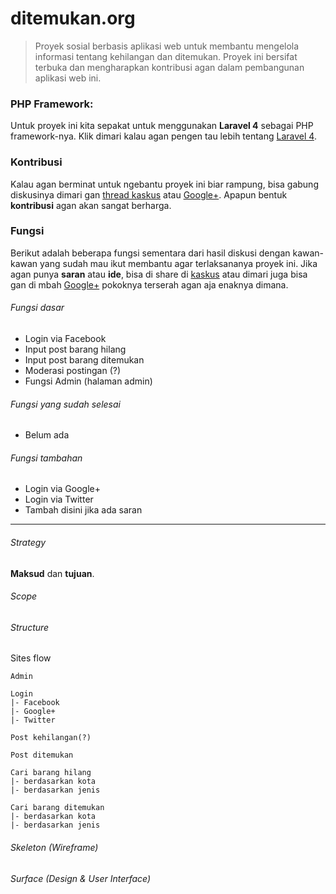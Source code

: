 # ditemukan.org
> Proyek sosial berbasis aplikasi web untuk membantu mengelola informasi tentang kehilangan dan ditemukan. Proyek ini bersifat terbuka dan mengharapkan kontribusi agan dalam pembangunan aplikasi web ini.

### PHP Framework:
Untuk proyek ini kita sepakat untuk menggunakan **Laravel 4** sebagai PHP framework-nya. Klik dimari kalau agan pengen tau lebih tentang [Laravel 4](http://laravel.com/).

### Kontribusi
Kalau agan berminat untuk ngebantu proyek ini biar rampung, bisa gabung diskusinya dimari gan [thread kaskus](http://www.kaskus.co.id/thread/531b38f841cb17e66e8b45cb/non-profit-mencari-developer-untuk-ditemukanorg/) atau [Google+](https://plus.google.com/u/0/109324412661501708233/posts). Apapun bentuk **kontribusi** agan akan sangat berharga.

### Fungsi
Berikut adalah beberapa fungsi sementara dari hasil diskusi dengan kawan-kawan yang sudah mau ikut membantu agar terlaksananya proyek ini. Jika agan punya **saran** atau **ide**, bisa di share di [kaskus](http://www.kaskus.co.id/thread/531b38f841cb17e66e8b45cb/non-profit-mencari-developer-untuk-ditemukanorg/) atau dimari juga bisa gan di mbah [Google+](https://plus.google.com/u/0/109324412661501708233/posts) pokoknya terserah agan aja enaknya dimana.

###### Fungsi dasar
- Login via Facebook
- Input post barang hilang
- Input post barang ditemukan
- Moderasi postingan (?)
- Fungsi Admin (halaman admin)

###### Fungsi yang sudah selesai
- Belum ada

###### Fungsi tambahan
- Login via Google+
- Login via Twitter
- Tambah disini jika ada saran

***
###### Strategy
**Maksud** dan **tujuan**.

###### Scope

###### Structure
Sites flow
```
Admin

Login
|- Facebook
|- Google+
|- Twitter

Post kehilangan(?)

Post ditemukan

Cari barang hilang
|- berdasarkan kota
|- berdasarkan jenis

Cari barang ditemukan
|- berdasarkan kota
|- berdasarkan jenis
```

###### Skeleton (Wireframe)
###### Surface (Design & User Interface)